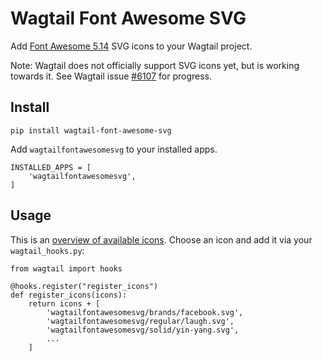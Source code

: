 # Wagtail Font Awesome SVG

Add [Font Awesome 5.14](https://fontawesome.com/icons?d=gallery&m=free) SVG icons to your Wagtail project.

Note: Wagtail does not officially support SVG icons yet, but is working towards it.
See Wagtail issue [#6107](https://github.com/wagtail/wagtail/issues/6107) for progress.

## Install

    pip install wagtail-font-awesome-svg

Add `wagtailfontawesomesvg` to your installed apps.

    INSTALLED_APPS = [
        'wagtailfontawesomesvg',
    ]

## Usage

This is an [overview of available icons](https://fontawesome.com/icons?d=gallery&m=free). 
Choose an icon and add it via your `wagtail_hooks.py`:

    from wagtail import hooks

    @hooks.register("register_icons")
    def register_icons(icons):
        return icons + [
            'wagtailfontawesomesvg/brands/facebook.svg',
            'wagtailfontawesomesvg/regular/laugh.svg',
            'wagtailfontawesomesvg/solid/yin-yang.svg',
            ...
        ]
